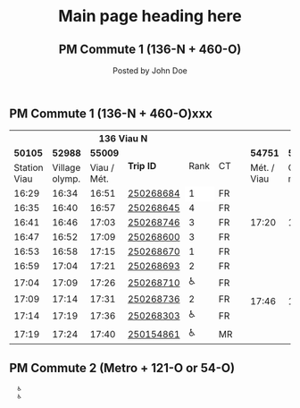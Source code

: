 <!DOCTYPE html>
<html>
<body>

<header>
  <h1>Main page heading here</h1>
  <h2>PM Commute 1 (136-N + 460-O)</h2>
  <p>Posted by John Doe</p>
</header>

## PM Commute 1 (136-N + 460-O)xxx

<table>
  <tr>
    <th colspan="6"><b>136 Viau N<b></th>
    <th rowspan="13"></th>
    <th colspan="6"><b>460 Express Métropolitaine O<b></th>
  </tr>
  <tr>
    <td><b>50105</b></td>
    <td><b>52988</b></td>
    <td><b>55009</b></td>
    <td rowspan="2"><b>Trip ID</b></td>
    <td rowspan="2">Rank</td>
    <td rowspan="2">CT</td>
    <td><b>54751</b></td>
    <td><b>50794</b></td>
    <td><b>55770</b></td>
    <td rowspan="2"><b>Trip ID</b></td>
    <td rowspan="2">Rank</td>
    <td rowspan="2">CT</td>
  </tr>
  <tr>
    <td>Station Viau</td>
    <td>Village olymp.</td>
    <td>Viau / Mét.</td>
    <td>Mét. / Viau</td>
    <td>Cré-mazie</td>
    <td>Mont-pellier</td>
  </tr>   
  <tr>
    <td>16:29</td>
    <td>16:34</td>
    <td>16:51</td>
    <td><a href="https://gtfstools.site/run.php?trip_id=250268684">250268684</a></td>
    <td style="background-color:#FFFFFF">1</td>
    <td>FR</td>
    <td rowspan="5">17:20</td>
    <td rowspan="5">17:38</td>
    <td rowspan="5">17:48</td>
    <td rowspan="5"><a href="https://gtfstools.site/run.php?trip_id=249546948">249546948</a></td>
    <td rowspan="5" style="background-color:#FFFF00">4</td>
    <td rowspan="5">LE</td>
  </tr>
  <tr>
    <td>16:35</td>
    <td>16:40</td>
    <td>16:57</td>
    <td><a href="https://gtfstools.site/run.php?trip_id=250268645">250268645</a></td>
    <td>4</td>
    <td>FR</td>
  </tr>
  <tr>
    <td>16:41</td>
    <td>16:46</td>
    <td>17:03</td>
    <td><a href="https://gtfstools.site/run.php?trip_id=250268746">250268746</a></td>
    <td>3</td>
    <td>FR</td>
  </tr>
  <tr>
    <td>16:47</td>
    <td>16:52</td>
    <td>17:09</td>
    <td><a href="https://gtfstools.site/run.php?trip_id=250268600">250268600</a></td>
    <td>3</td>
    <td>FR</td>
  </tr>
  <tr>
    <td>16:53</td>
    <td>16:58</td>
    <td>17:15</td>
    <td><a href="https://gtfstools.site/run.php?trip_id=250268670">250268670</a></td>
    <td>1</td>
    <td>FR</td>
  </tr>
  <tr>
    <td>16:59</td>
    <td>17:04</td>
    <td>17:21</td>
    <td><a href="https://gtfstools.site/run.php?trip_id=250268693">250268693</a></td>
    <td>2</td>
    <td>FR</td>
    <td rowspan="5">17:46</td>
    <td rowspan="5">18:02</td>
    <td rowspan="5">18:12</td>
    <td rowspan="5"><a href="https://gtfstools.site/run.php?trip_id=249546824">249546824</a></td>
    <td rowspan="5">5</td>
    <td rowspan="5">LE</td>
  </tr>
  <tr>
    <td>17:04</td>
    <td>17:09</td>
    <td>17:26</td>
    <td><a href="https://gtfstools.site/run.php?trip_id=250268710">250268710</a></td>
    <td>♿</td>
    <td>FR</td>
  </tr>
  <tr>
    <td>17:09</td>
    <td>17:14</td>
    <td>17:31</td>
    <td><a href="https://gtfstools.site/run.php?trip_id=250268736">250268736</a></td>
    <td>2</td>
    <td>FR</td>
  </tr>
  <tr>
    <td>17:14</td>
    <td>17:19</td>
    <td>17:36</td>
    <td><a href="https://gtfstools.site/run.php?trip_id=250268303">250268303</a></td>
    <td>♿</td>
    <td>FR</td>
  </tr>
  <tr>
    <td>17:19</td>
    <td>17:24</td>
    <td>17:40</td>
    <td><a href="https://gtfstools.site/run.php?trip_id=250154861">250154861</a></td>
    <td>♿</td>
    <td>MR</td>
  </tr>
</table>

## PM Commute 2 (Metro + 121-O or 54-O)
      
      ♿
      ♿
      
</body>
</html>
